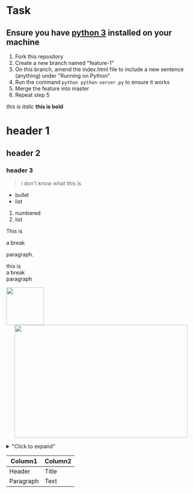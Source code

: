 # Task

## Ensure you have [python 3](https://www.python.org/downloads/) installed on your machine

1. Fork this repository
2. Create a new branch named "feature-1"
3. On this branch, amend the index.html file to include a new sentence (anything) under "Running on Python"
4. Run the command `python python-server.py` to ensure it works
5. Merge the feature into master
6. Repeat step 5


_this is italic_
**this is bold**

# header 1
## header 2
### header 3

>i don't know what this is

* bullet
* list

1. numbered
2. list 

This is

a break

paragraph.


this is  
a break  
paragraph

<img align="left" width="100" height="100" src="https://s3.amazonaws.com/spectrumnews-web-assets/wp-content/uploads/2018/11/13154625/20181112-SHANK3monkey-844.jpg">


<p align="center">
  <img width="460" height="300" src="https://s3.amazonaws.com/spectrumnews-web-assets/wp-content/uploads/2018/11/13154625/20181112-SHANK3monkey-844.jpg">
</p>


<details>
<summary>"Click to expand"</summary>
this is hidden
</details>

| Column1     | Column2     |
| ----------- | ----------- |
| Header      | Title       |
| Paragraph   | Text        |